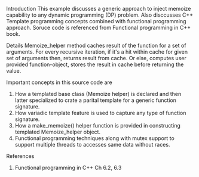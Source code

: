 Introduction
This example discusses a generic approach to inject memoize capability
to any dynamic programming (DP) problem. Also disccusses C++ Template
programming concepts combined with functional programming approach.
Soruce code is referenced from Functional programming in C++ book. 

Details
Memoize_helper method caches result of the function for a set of arguments.
For every recursive iteration, if it's a hit within cache for given set of
arguments then, returns result from cache. Or else, computes user provided
function-object, stores the result in cache before returning the value. 

Important concepts in this source code are 
  1. How a templated base class (Memoize helper) is declared and then latter
     specialized to crate a parital template for a generic function signature.
  2. How variadic template feature is used to capture any type of function signature.
  3. How a make_memoize() helper function is provided in constructing templated
     Memoize_helper object. 
  4. Functional programming techniques along with mutex support to support multiple
     threads to accesses same data without races.
     
References
  1. Functional programming in C++ Ch 6.2, 6.3
